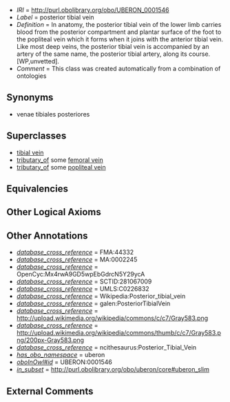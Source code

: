  * *IRI* = http://purl.obolibrary.org/obo/UBERON_0001546
 * *Label* = posterior tibial vein
 * *Definition* = In anatomy, the posterior tibial vein of the lower limb carries blood from the posterior compartment and plantar surface of the foot to the popliteal vein which it forms when it joins with the anterior tibial vein. Like most deep veins, the posterior tibial vein is accompanied by an artery of the same name, the posterior tibial artery, along its course. [WP,unvetted].
 * *Comment* = This class was created automatically from a combination of ontologies

## Synonyms

 * venae tibiales posteriores

## Superclasses

 * [tibial vein](../../UBERON/70/UBERON_0010370.md)
 * [tributary_of](../../core#tributary/of/core#tributary_of.md) some [femoral vein](../../UBERON/61/UBERON_0001361.md)
 * [tributary_of](../../core#tributary/of/core#tributary_of.md) some [popliteal vein](../../UBERON/44/UBERON_0001544.md)

## Equivalencies


## Other Logical Axioms


## Other Annotations

 * *[database_cross_reference](../../ef/oboInOwl#hasDbXref.md)* = FMA:44332
 * *[database_cross_reference](../../ef/oboInOwl#hasDbXref.md)* = MA:0002245
 * *[database_cross_reference](../../ef/oboInOwl#hasDbXref.md)* = OpenCyc:Mx4rwA9GD5wpEbGdrcN5Y29ycA
 * *[database_cross_reference](../../ef/oboInOwl#hasDbXref.md)* = SCTID:281067009
 * *[database_cross_reference](../../ef/oboInOwl#hasDbXref.md)* = UMLS:C0226832
 * *[database_cross_reference](../../ef/oboInOwl#hasDbXref.md)* = Wikipedia:Posterior_tibial_vein
 * *[database_cross_reference](../../ef/oboInOwl#hasDbXref.md)* = galen:PosteriorTibialVein
 * *[database_cross_reference](../../ef/oboInOwl#hasDbXref.md)* = http://upload.wikimedia.org/wikipedia/commons/c/c7/Gray583.png
 * *[database_cross_reference](../../ef/oboInOwl#hasDbXref.md)* = http://upload.wikimedia.org/wikipedia/commons/thumb/c/c7/Gray583.png/200px-Gray583.png
 * *[database_cross_reference](../../ef/oboInOwl#hasDbXref.md)* = ncithesaurus:Posterior_Tibial_Vein
 * *[has_obo_namespace](../../ce/oboInOwl#hasOBONamespace.md)* = uberon
 * *[oboInOwl#id](../../id/oboInOwl#id.md)* = UBERON:0001546
 * *[in_subset](../../et/oboInOwl#inSubset.md)* = http://purl.obolibrary.org/obo/uberon/core#uberon_slim

## External Comments

